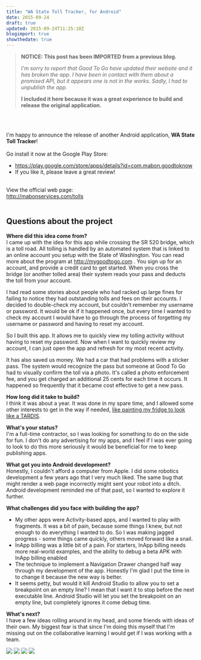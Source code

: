 ```yaml
---
title: "WA State Toll Tracker, for Android"
date: 2015-09-24
draft: true
updated: 2015-09-24T11:25:10Z
blogimport: true
showthedate: true
---
```


>
> **NOTICE: This post has been IMPORTED from a previous blog.**
>
> _I'm sorry to report that Good To Go have updated their website and it has broken the app. I have been in
> contact with them about a promised API, but it appears one is not in the works. Sadly, I had to unpublish the app._
>
> **I included it here because it was a great experience to build and release the original application.**

<br /><br />

 <p>I'm happy to announce the release of another Android application, <b>WA State Toll Tracker</b>! <br/><br/>Go install it now at the Google Play Store: <ul><li><a href="https://play.google.com/store/apps/details?id=com.mabon.goodtoknow" target="_blank">https://play.google.com/store/apps/details?id=com.mabon.goodtoknow</a></li><li>If you like it, please leave a great review!</li></ul><br/>View the official web page:<br/><a href="http://mabonservices.com/tolls" target="_blank">http://mabonservices.com/tolls</a><br/><br/> </p>  <h2>Questions about the project</h2> <p><b>Where did this idea come from?</b><br/>I came up with the idea for this app while crossing the SR 520 bridge, which is a toll road.  All tolling is handled by an automated system that is linked to an online account you setup with the State of Washington.  You can read more about the program at <a href="http://mygoodtogo.com" target="_blank">http://mygoodtogo.com</a> .  You sign up for an account, and provide a credit card to get started.  When you cross the bridge (or another tolled area) their system reads your pass and deducts the toll from your account.  </p>   <p>I had read some stories about people who had racked up large fines for failing to notice they had outstanding tolls and fees on their accounts.  I decided to double-check my account, but couldn't remember my username or password.  It would be ok if it happened once, but every time I wanted to check my account I would have to go through the process of forgetting my username or password and having to reset my account. </p> <p>So I built this app.  It allows me to quickly view my tolling activity without having to reset my password.  Now when I want to quickly review my account, I can just open the app and refresh for my most recent activity. </p> <p>It has also saved us money.  We had a car that had problems with a sticker pass.  The system would recognize the pass but someone at Good To Go had to visually confirm the toll via a photo.  It's called a photo enforcement fee, and you get charged an additional 25 cents for each time it occurs.  It happened so frequently that it became cost effective to get a new pass. </p> <p><b>How long did it take to build?</b><br/>I think it was about a year.  It was done in my spare time, and I allowed some other interests to get in the way if needed, <a href="http://blog.jjerome.com/2015/08/tardis-fridge.html" target="_blank">like painting my fridge to look like a TARDIS</a>.   </p> <p><b>What's your status?</b><br/>I'm a full-time contractor, so I was looking for something to do on the side for fun.  I don't do any advertising for my apps, and I feel if I was ever going to look to do this more seriously it would be beneficial for me to keep publishing apps. </p> <p><b>What got you into Android development?</b><br/>Honestly, I couldn't afford a computer from Apple.  I did some robotics development a few years ago that I very much liked.  The same bug that might render a web page incorrectly might sent your robot into a ditch.  Android development reminded me of that past, so I wanted to explore it further. </p> <p><b>What challenges did you face with building the app?</b><br/><ul><li>My other apps were Activity-based apps, and I wanted to play with fragments.  It was a bit of pain, because some things I knew, but not enough to do everything I wanted to do.  So I was making jagged progress - some things came quickly, others moved forward like a snail.</li> <li>InApp billing was a little bit of a pain.  For starters, InApp billing needs more real-world examples, and the ability to debug a beta APK with InApp billing enabled</li> <li>The technique to implement a Navigation Drawer changed half way through my development of the app.  Honestly I'm glad I put the time in to change it because the new way is better. </li> <li>It seems petty, but would it kill Android Studio to allow you to set a breakpoint on an empty line?  I mean that I want it to stop before the next executable line.  Android Studio will let you set the breakpoint on an empty line, but completely ignores it come debug time. </li></ul></p>   <p><b>What's next?</b><br/>I have a few ideas rolling around in my head, and some friends with ideas of their own.  My biggest fear is that since I'm doing this myself that I'm missing out on the collaborative learning I would get if I was working with a team. </p> <a href="http://1.bp.blogspot.com/-8Z116AfKPzQ/VgQ_atryN3I/AAAAAAAA4PM/rn539XXry84/s1600/ss01.png" imageanchor="1" ><img border="0" src="http://1.bp.blogspot.com/-8Z116AfKPzQ/VgQ_atryN3I/AAAAAAAA4PM/rn539XXry84/s320/ss01.png" /></a> <a href="http://4.bp.blogspot.com/-e5smxebE4Bk/VgQ_akmHbdI/AAAAAAAA4PI/RO-wtykigDI/s1600/ss02.png" imageanchor="1" ><img border="0" src="http://4.bp.blogspot.com/-e5smxebE4Bk/VgQ_akmHbdI/AAAAAAAA4PI/RO-wtykigDI/s320/ss02.png" /></a> <a href="http://2.bp.blogspot.com/-PB2Abgn48ww/VgQ_aiQI3yI/AAAAAAAA4PU/tjdBF77yAns/s1600/ss03.png" imageanchor="1" ><img border="0" src="http://2.bp.blogspot.com/-PB2Abgn48ww/VgQ_aiQI3yI/AAAAAAAA4PU/tjdBF77yAns/s320/ss03.png" /></a> <a href="http://1.bp.blogspot.com/-v5m6E1QM__Y/VgQ_b1puGxI/AAAAAAAA4PQ/v9QR9QVV3t0/s1600/ss04.png" imageanchor="1" ><img border="0" src="http://1.bp.blogspot.com/-v5m6E1QM__Y/VgQ_b1puGxI/AAAAAAAA4PQ/v9QR9QVV3t0/s320/ss04.png" /></a>  
